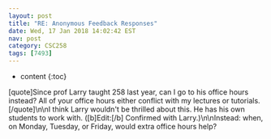 ```yaml
---
layout: post
title: "RE: Anonymous Feedback Responses"
date: Wed, 17 Jan 2018 14:02:42 EST
nav: post
category: CSC258
tags: [7493]
---
```


* content
{:toc}

[quote]Since prof Larry taught 258 last year, can I go to his office hours instead? All of your office hours either conflict with my lectures or tutorials.[/quote]\n\nI think Larry wouldn't be thrilled about this.  He has his own students to work with. ([b]Edit:[/b] Confirmed with Larry.)\n\nInstead: when, on Monday, Tuesday, or Friday, would extra office hours help?
<!-- more -->
<p></p>
